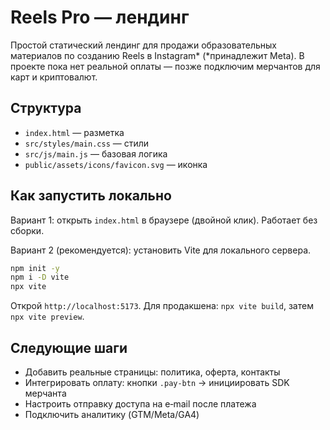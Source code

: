 # Reels Pro — лендинг

Простой статический лендинг для продажи образовательных материалов по созданию Reels в Instagram* (*принадлежит Meta). В проекте пока нет реальной оплаты — позже подключим мерчантов для карт и криптовалют.

## Структура
- `index.html` — разметка
- `src/styles/main.css` — стили
- `src/js/main.js` — базовая логика
- `public/assets/icons/favicon.svg` — иконка

## Как запустить локально
Вариант 1: открыть `index.html` в браузере (двойной клик). Работает без сборки.

Вариант 2 (рекомендуется): установить Vite для локального сервера.

```bash
npm init -y
npm i -D vite
npx vite
```

Открой `http://localhost:5173`. Для продакшена: `npx vite build`, затем `npx vite preview`.

## Следующие шаги
- Добавить реальные страницы: политика, оферта, контакты
- Интегрировать оплату: кнопки `.pay-btn` → инициировать SDK мерчанта
- Настроить отправку доступа на e‑mail после платежа
- Подключить аналитику (GTM/Meta/GA4)
